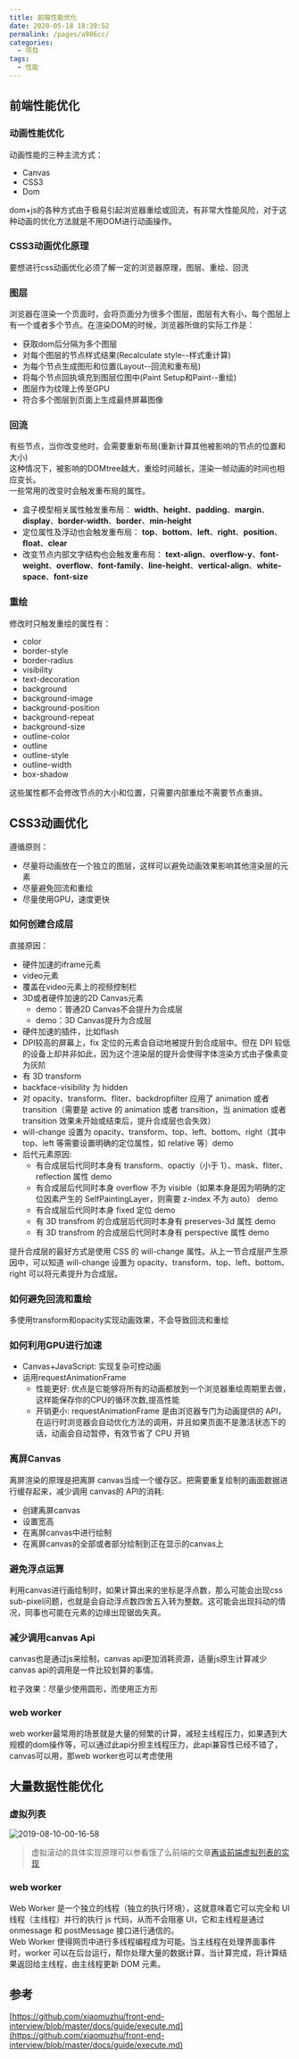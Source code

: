 ```yaml
---
title: 前端性能优化
date: 2020-05-18 18:39:52
permalink: /pages/a986cc/
categories:
  - 项目
tags:
  - 性能
---
```

## 前端性能优化

### 动画性能优化

动画性能的三种主流方式：
- Canvas
- CSS3
- Dom

dom+js的各种方式由于极易引起浏览器重绘或回流，有非常大性能风险，对于这种动画的优化方法就是不用DOM进行动画操作。

### CSS3动画优化原理

要想进行css动画优化必须了解一定的浏览器原理，图层、重绘、回流

### 图层

浏览器在渲染一个页面时，会将页面分为很多个图层，图层有大有小，每个图层上有一个或者多个节点。在渲染DOM的时候，浏览器所做的实际工作是：

- 获取dom后分隔为多个图层
- 对每个图层的节点样式结果(Recalculate style--样式重计算)
- 为每个节点生成图形和位置(Layout--回流和重布局)
- 将每个节点回执填充到图层位图中(Paint Setup和Paint--重绘)
- 图层作为纹理上传至GPU
- 符合多个图层到页面上生成最终屏幕图像

### 回流

有些节点，当你改变他时，会需要重新布局(重新计算其他被影响的节点的位置和大小)  
这种情况下，被影响的DOMtree越大，重绘时间越长，渲染一帧动画的时间也相应变长。  
一些常用的改变时会触发重布局的属性。

- 盒子模型相关属性触发重布局：
**width**、**height**、**padding**、**margin**、**display**、**border-width**、**border**、**min-height**  
- 定位属性及浮动也会触发重布局：
**top**、**bottom**、**left**、**right**、**position**、**float**、**clear**
- 改变节点内部文字结构也会触发重布局：
**text-align**、**overflow-y**、**font-weight**、**overflow**、**font-family**、**line-height**、**vertical-align**、**white-space**、**font-size**

### 重绘

修改时只触发重绘的属性有：

* color
* border-style
* border-radius
* visibility
* text-decoration
* background
* background-image
* background-position
* background-repeat
* background-size
* outline-color
* outline
* outline-style
* outline-width
* box-shadow

这些属性都不会修改节点的大小和位置，只需要内部重绘不需要节点重排。

## CSS3动画优化

遵循原则：

- 尽量将动画放在一个独立的图层，这样可以避免动画效果影响其他渲染层的元素
- 尽量避免回流和重绘
- 尽量使用GPU，速度更快

### 如何创建合成层

直接原因：  
- 硬件加速的iframe元素
- video元素
- 覆盖在video元素上的视频控制栏
- 3D或者硬件加速的2D Canvas元素
  - demo：普通2D Canvas不会提升为合成层
  - demo：3D Canvas提升为合成层
- 硬件加速的插件，比如flash
- DPI较高的屏幕上，fix 定位的元素会自动地被提升到合成层中。但在 DPI 较低的设备上却并非如此，因为这个渲染层的提升会使得字体渲染方式由子像素变为灰阶
- 有 3D transform
- backface-visibility 为 hidden
- 对 opacity、transform、fliter、backdropfilter 应用了 animation 或者 transition（需要是 active 的 animation 或者 transition，当 animation 或者 transition 效果未开始或结束后，提升合成层也会失效）
- will-change 设置为 opacity、transform、top、left、bottom、right（其中 top、left 等需要设置明确的定位属性，如 relative 等）demo
- 后代元素原因:
  - 有合成层后代同时本身有 transform、opactiy（小于 1）、mask、fliter、reflection 属性 demo
  - 有合成层后代同时本身 overflow 不为 visible（如果本身是因为明确的定位因素产生的 SelfPaintingLayer，则需要 z-index 不为 auto） demo
  - 有合成层后代同时本身 fixed 定位 demo
  - 有 3D transfrom 的合成层后代同时本身有 preserves-3d 属性 demo
  - 有 3D transfrom 的合成层后代同时本身有 perspective 属性 demo

提升合成层的最好方式是使用 CSS 的 will-change 属性。从上一节合成层产生原因中，可以知道 will-change 设置为 opacity、transform、top、left、bottom、right 可以将元素提升为合成层。  

### 如何避免回流和重绘

多使用transform和opacity实现动画效果，不会导致回流和重绘

### 如何利用GPU进行加速

- Canvas+JavaScript: 实现复杂可控动画
- 运用requestAnimationFrame
  - 性能更好: 优点是它能够将所有的动画都放到一个浏览器重绘周期里去做，这样能保存你的CPU的循环次数,提高性能
  - 开销更小: requestAnimationFrame 是由浏览器专门为动画提供的 API，在运行时浏览器会自动优化方法的调用，并且如果页面不是激活状态下的话，动画会自动暂停，有效节省了 CPU 开销

### 离屏Canvas

离屏渲染的原理是把离屏 canvas当成一个缓存区。把需要重复绘制的画面数据进行缓存起来，减少调用 canvas的 API的消耗: 

- 创建离屏canvas
- 设置宽高
- 在离屏canvas中进行绘制
- 在离屏canvas的全部或者部分绘制到正在显示的canvas上

### 避免浮点运算

利用canvas进行画绘制时，如果计算出来的坐标是浮点数，那么可能会出现css sub-pixel问题，也就是会自动浮点数四舍五入转为整数。这可能会出现抖动的情况，同事也可能在元素的边缘出现锯齿失真。

### 减少调用canvas Api

canvas也是通过js来绘制，canvas api更加消耗资源，适量js原生计算减少canvas api的调用是一件比较划算的事情。

粒子效果：尽量少使用圆形，而使用正方形

### web worker

web worker最常用的场景就是大量的频繁的计算，减轻主线程压力，如果遇到大规模的dom操作等，可以通过此api分担主线程压力，此api兼容性已经不错了，canvas可以用，那web worker也可以考虑使用

## 大量数据性能优化

### 虚拟列表

![2019-08-10-00-16-58]( https://xiaomuzhu-image.oss-cn-beijing.aliyuncs.com/17fb2b15b40f4dcde54a42623e2ac67e.png)

> 虚拟滚动的具体实现原理可以参看饿了么前端的文章[再谈前端虚拟列表的实现](https://zhuanlan.zhihu.com/p/34585166)

### web worker

Web Worker 是一个独立的线程（独立的执行环境），这就意味着它可以完全和 UI 线程（主线程）并行的执行 js 代码，从而不会阻塞 UI，它和主线程是通过 onmessage 和 postMessage 接口进行通信的。  
Web Worker 使得网页中进行多线程编程成为可能。当主线程在处理界面事件时，worker 可以在后台运行，帮你处理大量的数据计算，当计算完成，将计算结果返回给主线程，由主线程更新 DOM 元素。

## 参考

[https://github.com/xiaomuzhu/front-end-interview/blob/master/docs/guide/execute.md](https://github.com/xiaomuzhu/front-end-interview/blob/master/docs/guide/execute.md)